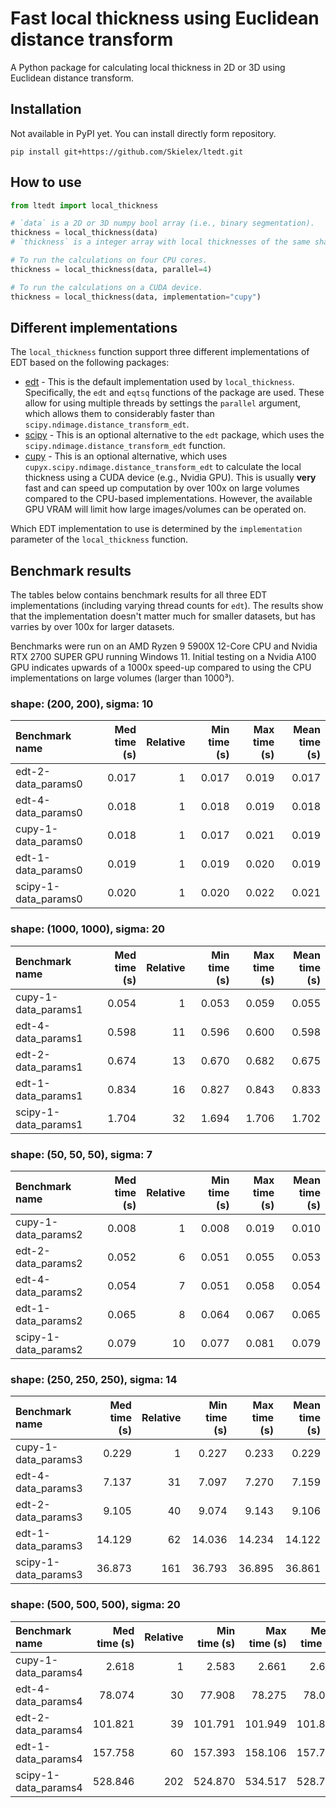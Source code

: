 # Fast local thickness using Euclidean distance transform
A Python package for calculating local thickness in 2D or 3D using Euclidean distance transform.

## Installation
Not available in PyPI yet. You can install directly form repository.
```
pip install git+https://github.com/Skielex/ltedt.git
```

## How to use
``` python
from ltedt import local_thickness

# `data` is a 2D or 3D numpy bool array (i.e., binary segmentation).
thickness = local_thickness(data)
# `thickness` is a integer array with local thicknesses of the same shape of the input.

# To run the calculations on four CPU cores.
thickness = local_thickness(data, parallel=4)

# To run the calculations on a CUDA device.
thickness = local_thickness(data, implementation="cupy")
```

## Different implementations
The `local_thickness` function support three different implementations of EDT based on the following packages:
- [edt](https://github.com/seung-lab/euclidean-distance-transform-3d/) - This is the default implementation used by `local_thickness`. Specifically, the `edt` and `eqtsq` functions of the package are used. These allow for using multiple threads by settings the `parallel` argument, which allows them to considerably faster than `scipy.ndimage.distance_transform_edt`.
- [scipy](https://docs.scipy.org/doc/scipy/reference/generated/scipy.ndimage.distance_transform_edt.html) - This is an optional alternative to the `edt` package, which uses the `scipy.ndimage.distance_transform_edt` function.
- [cupy](https://docs.cupy.dev/en/latest/reference/generated/cupyx.scipy.ndimage.distance_transform_edt.html) - This is an optional alternative, which uses `cupyx.scipy.ndimage.distance_transform_edt` to calculate the local thickness using a CUDA device (e.g., Nvidia GPU). This is usually **very** fast and can speed up computation by over 100x on large volumes compared to the CPU-based implementations. However, the available GPU VRAM will limit how large images/volumes can be operated on.

Which EDT implementation to use is determined by the `implementation` parameter of the `local_thickness` function.

## Benchmark results
The tables below contains benchmark results for all three EDT implementations (including varying thread counts for `edt`). The results show that the implementation doesn't matter much for smaller datasets, but has varries by over 100x for larger datasets.

Benchmarks were run on an AMD Ryzen 9 5900X 12-Core CPU and Nvidia RTX 2700 SUPER GPU running Windows 11. Initial testing on a Nvidia A100 GPU indicates upwards of a 1000x speed-up compared to using the CPU implementations on large volumes (larger than 1000³).

### shape: (200, 200), sigma: 10
| Benchmark name       |   Med time (s) |   Relative |   Min time (s) |   Max time (s) |   Mean time (s) |
|:---------------------|---------------:|-----------:|---------------:|---------------:|----------------:|
| edt-2-data_params0   |          0.017 |          1 |          0.017 |          0.019 |           0.017 |
| edt-4-data_params0   |          0.018 |          1 |          0.018 |          0.019 |           0.018 |
| cupy-1-data_params0  |          0.018 |          1 |          0.017 |          0.021 |           0.019 |
| edt-1-data_params0   |          0.019 |          1 |          0.019 |          0.020 |           0.019 |
| scipy-1-data_params0 |          0.020 |          1 |          0.020 |          0.022 |           0.021 |
### shape: (1000, 1000), sigma: 20
| Benchmark name       |   Med time (s) |   Relative |   Min time (s) |   Max time (s) |   Mean time (s) |
|:---------------------|---------------:|-----------:|---------------:|---------------:|----------------:|
| cupy-1-data_params1  |          0.054 |          1 |          0.053 |          0.059 |           0.055 |
| edt-4-data_params1   |          0.598 |         11 |          0.596 |          0.600 |           0.598 |
| edt-2-data_params1   |          0.674 |         13 |          0.670 |          0.682 |           0.675 |
| edt-1-data_params1   |          0.834 |         16 |          0.827 |          0.843 |           0.833 |
| scipy-1-data_params1 |          1.704 |         32 |          1.694 |          1.706 |           1.702 |
### shape: (50, 50, 50), sigma: 7
| Benchmark name       |   Med time (s) |   Relative |   Min time (s) |   Max time (s) |   Mean time (s) |
|:---------------------|---------------:|-----------:|---------------:|---------------:|----------------:|
| cupy-1-data_params2  |          0.008 |          1 |          0.008 |          0.019 |           0.010 |
| edt-2-data_params2   |          0.052 |          6 |          0.051 |          0.055 |           0.053 |
| edt-4-data_params2   |          0.054 |          7 |          0.051 |          0.058 |           0.054 |
| edt-1-data_params2   |          0.065 |          8 |          0.064 |          0.067 |           0.065 |
| scipy-1-data_params2 |          0.079 |         10 |          0.077 |          0.081 |           0.079 |
### shape: (250, 250, 250), sigma: 14
| Benchmark name       |   Med time (s) |   Relative |   Min time (s) |   Max time (s) |   Mean time (s) |
|:---------------------|---------------:|-----------:|---------------:|---------------:|----------------:|
| cupy-1-data_params3  |          0.229 |          1 |          0.227 |          0.233 |           0.229 |
| edt-4-data_params3   |          7.137 |         31 |          7.097 |          7.270 |           7.159 |
| edt-2-data_params3   |          9.105 |         40 |          9.074 |          9.143 |           9.106 |
| edt-1-data_params3   |         14.129 |         62 |         14.036 |         14.234 |          14.122 |
| scipy-1-data_params3 |         36.873 |        161 |         36.793 |         36.895 |          36.861 |
### shape: (500, 500, 500), sigma: 20
| Benchmark name       |   Med time (s) |   Relative |   Min time (s) |   Max time (s) |   Mean time (s) |
|:---------------------|---------------:|-----------:|---------------:|---------------:|----------------:|
| cupy-1-data_params4  |          2.618 |          1 |          2.583 |          2.661 |           2.620 |
| edt-4-data_params4   |         78.074 |         30 |         77.908 |         78.275 |          78.065 |
| edt-2-data_params4   |        101.821 |         39 |        101.791 |        101.949 |         101.862 |
| edt-1-data_params4   |        157.758 |         60 |        157.393 |        158.106 |         157.719 |
| scipy-1-data_params4 |        528.846 |        202 |        524.870 |        534.517 |         528.780 |